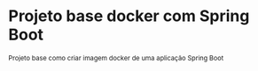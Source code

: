 # Projeto base docker com Spring Boot
<small>Projeto base como criar imagem docker de uma aplicação Spring Boot</small>



